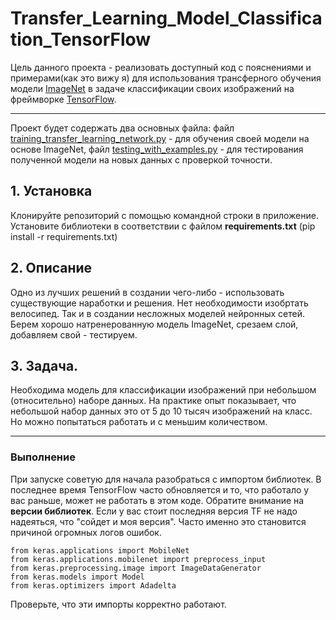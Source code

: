 # Transfer_Learning_Model_Classification_TensorFlow
Цель данного проекта - реализовать доступный код с пояснениями и примерами(как это вижу я) для использования трансферного обучения модели [ImageNet](https://ru.wikipedia.org/wiki/ImageNet) в задаче классификации своих изображений на фреймворке [TensorFlow](https://ru.wikipedia.org/wiki/TensorFlow). 
***
Проект будет содержать два основных файла: файл [training_transfer_learning_network.py](https://github.com/PsyPerception/Transfer_Learning_Model_Classification_TensorFlow/blob/master/training_transfer_learning_network.py) - для обучения своей модели на основе ImageNet, файл [testing_with_examples.py](https://github.com/PsyPerception/Transfer_Learning_Model_Classification_TensorFlow/blob/master/testing_with_examples.py) - для тестирования полученной модели на новых данных с проверкой точности.
## 1. Установка
Клонируйте репозиторий с помощью командной строки  в приложение. Установите библиотеки в соответствии с файлом **requirements.txt** (pip install -r requirements.txt)
## 2. Описание
Одно из лучших решений в создании чего-либо - использовать существующие наработки и решения. Нет необходимости изобртать велосипед. Так и в создании несложных моделей нейронных сетей. Берем хорошо натренерованную модель ImageNet, срезаем слой, добавляем свой - тестируем.
## 3. Задача.
Необходима модель для классификации изображений при небольшом (относительно) наборе данных. На практике опыт показывает, что небольшой набор данных это от 5 до 10 тысяч изображений на класс. Но можно попытаться работать и с меньшим количеством.
***
### Выполнение
При запуске советую для начала разобраться с импортом библиотек. В последнее время TensorFlow часто обновляется и то, что работало у вас раньше, может не работать в этом коде. Обратите внимание на **версии библиотек**. Если у вас стоит последняя версия TF не надо надеяться, что "сойдет и моя версия". Часто именно это становится причиной огромных логов ошибок. 
```from keras.layers import Dense, GlobalAveragePooling2D
from keras.applications import MobileNet
from keras.applications.mobilenet import preprocess_input
from keras.preprocessing.image import ImageDataGenerator
from keras.models import Model
from keras.optimizers import Adadelta
```
Проверьте, что эти импорты корректно работают.
